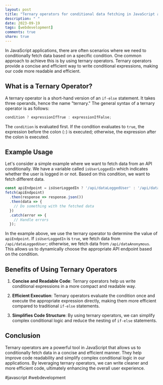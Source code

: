 ```yaml
---
layout: post
title: "Ternary operators for conditional data fetching in JavaScript applications"
description: " "
date: 2023-09-19
tags: [webdevelopment]
comments: true
share: true
---
```


In JavaScript applications, there are often scenarios where we need to conditionally fetch data based on a specific condition. One common approach to achieve this is by using ternary operators. Ternary operators provide a concise and efficient way to write conditional expressions, making our code more readable and efficient.

## What is a Ternary Operator?

A ternary operator is a short-hand version of an `if-else` statement. It takes three operands, hence the name "ternary." The general syntax of a ternary operator is as follows:

```javascript
condition ? expressionIfTrue : expressionIfFalse;
```

The `condition` is evaluated first. If the condition evaluates to `true`, the expression before the colon (`:`) is executed; otherwise, the expression after the colon is executed.

## Example Usage

Let's consider a simple example where we want to fetch data from an API conditionally. We have a variable called `isUserLoggedIn` which indicates whether the user is logged in or not. Based on this condition, we want to fetch different data.

```javascript
const apiEndpoint = isUserLoggedIn ? '/api/dataLoggedUser' : '/api/dataAnonymous';
fetch(apiEndpoint)
  .then(response => response.json())
  .then(data => {
    // Do something with the fetched data
  })
  .catch(error => {
    // Handle errors
  });
```

In the example above, we use the ternary operator to determine the value of `apiEndpoint`. If `isUserLoggedIn` is `true`, we fetch data from `/api/dataLoggedUser`; otherwise, we fetch data from `/api/dataAnonymous`. This allows us to dynamically choose the appropriate API endpoint based on the condition.

## Benefits of Using Ternary Operators

1. **Concise and Readable Code**: Ternary operators help us write conditional expressions in a more compact and readable way.

2. **Efficient Execution**: Ternary operators evaluate the condition once and execute the appropriate expression directly, making them more efficient compared to traditional `if-else` statements.

3. **Simplifies Code Structure**: By using ternary operators, we can simplify complex conditional logic and reduce the nesting of `if-else` statements.

## Conclusion

Ternary operators are a powerful tool in JavaScript that allows us to conditionally fetch data in a concise and efficient manner. They help improve code readability and simplify complex conditional logic in our applications. By leveraging ternary operators, we can write cleaner and more efficient code, ultimately enhancing the overall user experience.

#javascript #webdevelopment